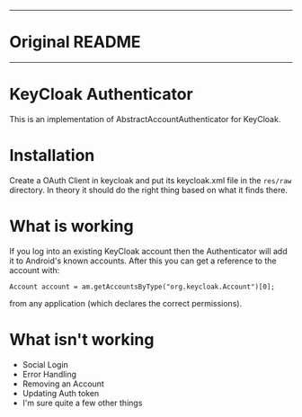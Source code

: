 *****
# Original README
*****
# KeyCloak Authenticator

This is an implementation of AbstractAccountAuthenticator for KeyCloak.  

# Installation

Create a OAuth Client in keycloak and put its keycloak.xml file in the `res/raw` directory.  In theory it should do the right thing based on what it finds there.

# What is working

If you log into an existing KeyCloak account then the Authenticator will add it to Android's known accounts.  After this you can get a reference to the account with:

````
Account account = am.getAccountsByType("org.keycloak.Account")[0];
````

from any application (which declares the correct permissions).

# What isn't working
 * Social Login
 * Error Handling
 * Removing an Account
 * Updating Auth token
 * I'm sure quite a few other things


